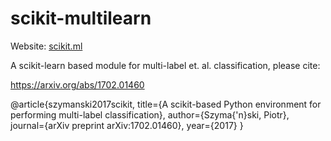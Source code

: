 scikit-multilearn
=================

Website: [scikit.ml](http://scikit.ml)

A scikit-learn based module for multi-label et. al. classification, please cite: 

https://arxiv.org/abs/1702.01460

@article{szymanski2017scikit,
  title={A scikit-based Python environment for performing multi-label classification},
  author={Szyma{\'n}ski, Piotr},
  journal={arXiv preprint arXiv:1702.01460},
  year={2017}
}
